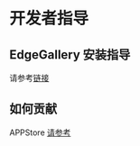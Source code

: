 开发者指导
=================

## EdgeGallery 安装指导

请参考[链接](https://gitee.com/edgegallery/platform-mgmt/blob/master/README.md)

## 如何贡献
APPStore [请参考](https://gitee.com/edgegallery/docs/blob/master/Projects/APPSTORE/AppStore_Contribution.md)